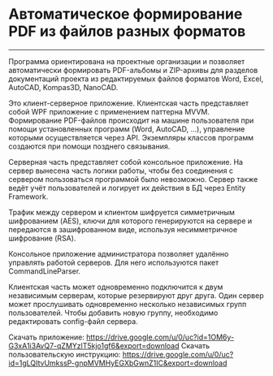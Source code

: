 # Автоматическое формирование PDF из файлов разных форматов
---
Программа ориентирована на проектные организации и позволяет автоматически формировать PDF-альбомы и ZIP-архивы для разделов документаций проекта из редактируемых файлов форматов Word, Excel, AutoCAD, Kompas3D, NanoCAD.

Это клиент-серверное приложение. Клиентская часть представляет собой WPF приложение с применением паттерна MVVM. 
Формирование PDF-файлов происходит на машине пользователя при помощи установленных программ (Word, AutoCAD, ...), управление которыми осуществляется через API. 
Экземпляры классов программ создаются при помощи позднего связывания.

Серверная часть представляет собой консольное приложение. На сервер вынесена часть логики работы, чтобы без соединения с сервером пользоваться программой было невозможно.
Сервер также ведёт учёт пользователей и логирует их действия в БД через Entity Framework.

Трафик между сервером и клиентом шифруется симметричным шифрованием (AES), ключи для которого генерируются на сервере и передаются в зашифрованном виде, используя несимметричное шифрование (RSA).

Консольное приложение администратора позволяет удалённо управлять работой серверов. Для него используются пакет CommandLineParser.

Клиентская часть может одновременно подключится к двум независимым серверам, которые резервируют друг друга.
Один сервер может прослушивать одновременно несколько независимых групп пользователей. 
Чтобы добавить новую группу, необходимо редактировать config-файл сервера.

Скачать приложение: https://drive.google.com/u/0/uc?id=1OM6y-G3xA1i3AvQ7-qZMYzlT5kjo1gf6&export=download
Скачать пользовательскую инструкцию: https://drive.google.com/u/0/uc?id=1gLQItvUmkssP-gnpMVMHyEGXbGwnZ1IC&export=download
  

